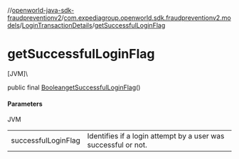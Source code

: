 //[openworld-java-sdk-fraudpreventionv2](../../../index.md)/[com.expediagroup.openworld.sdk.fraudpreventionv2.models](../index.md)/[LoginTransactionDetails](index.md)/[getSuccessfulLoginFlag](get-successful-login-flag.md)

# getSuccessfulLoginFlag

[JVM]\

public final [Boolean](https://docs.oracle.com/javase/8/docs/api/java/lang/Boolean.html)[getSuccessfulLoginFlag](get-successful-login-flag.md)()

#### Parameters

JVM

| | |
|---|---|
| successfulLoginFlag | Identifies if a login attempt by a user was successful or not. |
